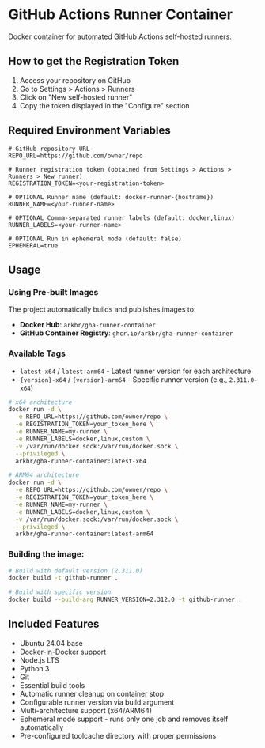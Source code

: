 # GitHub Actions Runner Container

Docker container for automated GitHub Actions self-hosted runners.

## How to get the Registration Token

1. Access your repository on GitHub
2. Go to Settings > Actions > Runners
3. Click on "New self-hosted runner"
4. Copy the token displayed in the "Configure" section

## Required Environment Variables

````dotenv
# GitHub repository URL
REPO_URL=https://github.com/owner/repo

# Runner registration token (obtained from Settings > Actions > Runners > New runner)
REGISTRATION_TOKEN=<your-registration-token>

# OPTIONAL Runner name (default: docker-runner-{hostname})
RUNNER_NAME=<your-runner-name>

# OPTIONAL Comma-separated runner labels (default: docker,linux)
RUNNER_LABELS=<your-runner-name>

# OPTIONAL Run in ephemeral mode (default: false)
EPHEMERAL=true

````
## Usage

### Using Pre-built Images

The project automatically builds and publishes images to:

- **Docker Hub**: `arkbr/gha-runner-container`
- **GitHub Container Registry**: `ghcr.io/arkbr/gha-runner-container`

### Available Tags

- `latest-x64` / `latest-arm64` - Latest runner version for each architecture
- `{version}-x64` / `{version}-arm64` - Specific runner version (e.g., `2.311.0-x64`)

```bash
# x64 architecture
docker run -d \
  -e REPO_URL=https://github.com/owner/repo \
  -e REGISTRATION_TOKEN=your_token_here \
  -e RUNNER_NAME=my-runner \
  -e RUNNER_LABELS=docker,linux,custom \
  -v /var/run/docker.sock:/var/run/docker.sock \
  --privileged \
  arkbr/gha-runner-container:latest-x64

# ARM64 architecture
docker run -d \
  -e REPO_URL=https://github.com/owner/repo \
  -e REGISTRATION_TOKEN=your_token_here \
  -e RUNNER_NAME=my-runner \
  -e RUNNER_LABELS=docker,linux,custom \
  -v /var/run/docker.sock:/var/run/docker.sock \
  --privileged \
  arkbr/gha-runner-container:latest-arm64
```

### Building the image:
```bash
# Build with default version (2.311.0)
docker build -t github-runner .

# Build with specific version
docker build --build-arg RUNNER_VERSION=2.312.0 -t github-runner .
```

## Included Features

- Ubuntu 24.04 base
- Docker-in-Docker support
- Node.js LTS
- Python 3
- Git
- Essential build tools
- Automatic runner cleanup on container stop
- Configurable runner version via build argument
- Multi-architecture support (x64/ARM64)
- Ephemeral mode support - runs only one job and removes itself automatically
- Pre-configured toolcache directory with proper permissions
